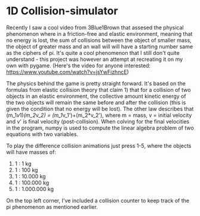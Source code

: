 # 1D Collision-simulator
Recently I saw a cool video from 3Blue1Brown that assesed the physical phenomenon where in a friction-free and elastic environment, meaning that no energy is lost, the sum of collisions between the object of smaller mass, the object of greater mass and an wall will will have a starting number same as the ciphers of pi. It's quite a cool phenomenon that I still don't quite understand - this project was however an attempt at recreating it on my own with pygame. (Here's the video for anyone interested: https://www.youtube.com/watch?v=jsYwFizhncE)

The physics behind the game is pretty straight forward. It's based on the formulas from elastic collision theory that claim 1) that for a collision of two objects in an elastic environment, the collective amount kinetic energy of the two objects will remain the same before and after the collision (this is given the condition that no energy will be lost). The other law describes that (m_1*v*1)*(m_2*v_*2) = (m_1*v_1')+(m_2*v_2'), where m = mass, v = initial velocity and v' is final velocity (post-collision). When colving for the final velocities in the program, numpy is used to compute the linear algebra problem of two equations with two variables.

To play the difference collision animations just press 1-5, where the objects will have masses of:
1) 1 : 1 kg 
2) 1 : 100 kg
3) 1 : 10.000 kg
4) 1 : 100.000 kg
5) 1 : 1.000.000 kg

On the top left corner, I've included a collision counter to keep track of the pi phenomenon as mentioned earlier. 
